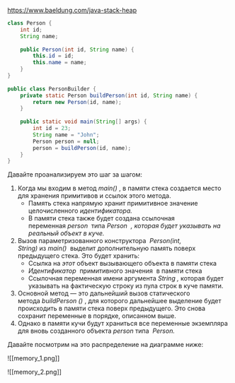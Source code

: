 https://www.baeldung.com/java-stack-heap

```java
class Person {  
    int id;  
    String name;  
  
    public Person(int id, String name) {  
        this.id = id;  
        this.name = name;  
    }  
}  
  
public class PersonBuilder {  
    private static Person buildPerson(int id, String name) {  
        return new Person(id, name);  
    }  
  
    public static void main(String[] args) {  
        int id = 23;  
        String name = "John";  
        Person person = null;  
        person = buildPerson(id, name);  
    }  
}
```

Давайте проанализируем это шаг за шагом:

1.  Когда мы входим в метод _main()_ , в памяти стека создается место для хранения примитивов и ссылок этого метода.
    -   Память стека напрямую хранит примитивное значение целочисленного _идентификатора._
    -   В памяти стека также будет создана ссылочная переменная _person_  типа _Person  , которая будет указывать на реальный объект в куче._
2.  Вызов параметризованного конструктора  _Person(int, String)_ из _main()_  выделит дополнительную память поверх предыдущего стека. Это будет хранить:
    -   Ссылка на _этот_ объект вызывающего объекта в памяти стека
    -   _Идентификатор_  примитивного значения  в памяти стека
    -   Ссылочная переменная имени аргумента _String_ _,_ которая будет указывать на фактическую строку из пула строк в куче памяти.
3.  Основной метод — это дальнейший вызов статического метода _buildPerson_ _()_ , для которого дальнейшее выделение будет происходить в памяти стека поверх предыдущего. Это снова сохранит переменные в порядке, описанном выше.
4.  Однако в памяти кучи будут храниться все переменные экземпляра для вновь созданного объекта _person_ типа  _Person._

Давайте посмотрим на это распределение на диаграмме ниже:

![[memory_1.png]]

![[memory_2.png]]